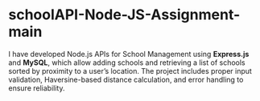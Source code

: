 # schoolAPI-Node-JS-Assignment-main
I have developed Node.js APIs for School Management using **Express.js** and **MySQL**, which allow adding schools and retrieving a list of schools sorted by proximity to a user’s location. The project includes proper input validation, Haversine-based distance calculation, and error handling to ensure reliability.
